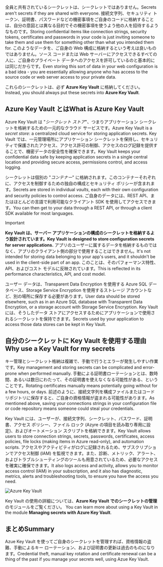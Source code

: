 <span data-ttu-id="2c8c5-101">全員と共有されているシークレットは、シークレットではありません。</span><span class="sxs-lookup"><span data-stu-id="2c8c5-101">Secrets aren't secrets if they are shared with everyone.</span></span> <span data-ttu-id="2c8c5-102">接続文字列、セキュリティ トークン、証明書、パスワードなどの機密事項をご自身のコードに格納することは、自分の意図とは異なる目的でその機密事項を使うよう他の人を招待するようなものです。</span><span class="sxs-lookup"><span data-stu-id="2c8c5-102">Storing confidential items like connection strings, security tokens, certificates and passwords in your code is just inviting someone to take them and use them for something other than what you intended them for.</span></span> <span data-ttu-id="2c8c5-103">このようなデータを、ご自身の Web 構成に格納するという考えは良いものではありません。ソース コードまたは Web サーバーにアクセスできるすべての人に、ご自身のプライベート データへのアクセスを許可しているのと基本的には同じだからです。</span><span class="sxs-lookup"><span data-stu-id="2c8c5-103">Even storing this sort of data in your web configuration is a bad idea - you are essentially allowing anyone who has access to the source code or web server access to your private data.</span></span>

<span data-ttu-id="2c8c5-104">これらのシークレットは、必ず **Azure Key Vault** に格納してください。</span><span class="sxs-lookup"><span data-stu-id="2c8c5-104">Instead, you should always put these secrets into **Azure Key Vault**.</span></span>

## <a name="what-is-azure-key-vault"></a><span data-ttu-id="2c8c5-105">Azure Key Vault とは</span><span class="sxs-lookup"><span data-stu-id="2c8c5-105">What is Azure Key Vault</span></span>
<span data-ttu-id="2c8c5-106">Azure Key Vault は "*シークレット ストア*"、つまりアプリケーション シークレットを格納するための一元的なクラウド サービスです。</span><span class="sxs-lookup"><span data-stu-id="2c8c5-106">Azure Key Vault is a *secret store*: a centralized cloud service for storing application secrets.</span></span> <span data-ttu-id="2c8c5-107">Key Vault では、一元管理場所にアプリケーション シークレットを保持し、セキュリティで保護されたアクセス、アクセス許可の制御、アクセスのログ記録を提供することで、機密データの安全性を確保できます。</span><span class="sxs-lookup"><span data-stu-id="2c8c5-107">Key Vault keeps your confidential data safe by keeping application secrets in a single central location and providing secure access, permissions control, and access logging.</span></span>

<span data-ttu-id="2c8c5-108">シークレットは個別の "*コンテナー*" に格納されます。このコンテナーそれぞれに、アクセスを制御するための独自の構成とセキュリティ ポリシーが含まれます。</span><span class="sxs-lookup"><span data-stu-id="2c8c5-108">Secrets are stored in individual *vaults*, each with their own configuration and security policies to control access.</span></span> <span data-ttu-id="2c8c5-109">ご自身のデータには、REST API、またはほとんどの言語で利用可能なクライアント SDK を使用してアクセスできます。</span><span class="sxs-lookup"><span data-stu-id="2c8c5-109">You can then get to your data through a REST API, or through a client SDK available for most languages.</span></span>

> [!IMPORTANT]
> <span data-ttu-id="2c8c5-110">**Key Vault は、サーバー アプリケーションの構成のシークレットを格納するよう設計されています。**</span><span class="sxs-lookup"><span data-stu-id="2c8c5-110">**Key Vault is designed to store configuration secrets for server applications.**</span></span> <span data-ttu-id="2c8c5-111">アプリのユーザーに属するデータを格納するものではなく、アプリのクライアント側の部分で使用することはできません。</span><span class="sxs-lookup"><span data-stu-id="2c8c5-111">It's not intended for storing data belonging to your app's users, and it shouldn't be used in the client-side part of an app.</span></span> <span data-ttu-id="2c8c5-112">このことは、そのパフォーマンス特性、API、およびコスト モデルに反映されています。</span><span class="sxs-lookup"><span data-stu-id="2c8c5-112">This is reflected in its performance characteristics, API, and cost model.</span></span>
>
> <span data-ttu-id="2c8c5-113">ユーザー データは、Transparent Data Encryption を使用する Azure SQL データベース、Storage Service Encryption を使用するストレージ アカウントなど、別の場所に保存する必要があります。</span><span class="sxs-lookup"><span data-stu-id="2c8c5-113">User data should be stored elsewhere, such as in an Azure SQL database with Transparent Data Encryption, or a storage account with Storage Service Encryption.</span></span> <span data-ttu-id="2c8c5-114">Key Vault には、そうしたデータ ストアにアクセスするためにアプリケーションで使用されるシークレットを保持できます。</span><span class="sxs-lookup"><span data-stu-id="2c8c5-114">Secrets used by your application to access those data stores can be kept in Key Vault.</span></span>

## <a name="why-use-a-key-vault-for-my-secrets"></a><span data-ttu-id="2c8c5-115">自分のシークレットに Key Vault を使用する理由</span><span class="sxs-lookup"><span data-stu-id="2c8c5-115">Why use a Key Vault for my secrets</span></span>

<span data-ttu-id="2c8c5-116">キー管理とシークレット格納は複雑で、手動で行うとエラーが発生しやすい作業です。</span><span class="sxs-lookup"><span data-stu-id="2c8c5-116">Key management and storing secrets can be complicated and error-prone when performed manually.</span></span> <span data-ttu-id="2c8c5-117">手動による証明書ローテーションとは、数時間、あるいは数日にわたって、その証明書を使えなくなる可能性がある、ということです。</span><span class="sxs-lookup"><span data-stu-id="2c8c5-117">Rotating certificates manually means potentially going without for a few hours, or days.</span></span> <span data-ttu-id="2c8c5-118">前述のように、接続文字列を構成ファイルまたはコード リポジトリに保存すると、ご自身の資格情報が盗まれる可能性があります。</span><span class="sxs-lookup"><span data-stu-id="2c8c5-118">As mentioned above, saving your connections strings in your configuration file or code repository means someone could steal your credentials.</span></span>

<span data-ttu-id="2c8c5-119">Key Vault には、ユーザーが、接続文字列、シークレット、パスワード、証明書、アクセス ポリシー、ファイル ロック (Azyre の項目を読み取り専用に設定)、およびオートメーション スクリプトを格納できます。</span><span class="sxs-lookup"><span data-stu-id="2c8c5-119">Key Vault allows users to store connection strings, secrets, passwords, certificates, access policies, file locks (making items in Azure read-only), and automation scripts.</span></span>  <span data-ttu-id="2c8c5-120">アクセスやアクティビティがログに記録されるため、サブスクリプションでアクセス制御 (IAM) を監視できます。また、診断、メトリック、アラート、およびトラブルシューティングのツールも用意されているため、必要なアクセスを確実に確保できます。</span><span class="sxs-lookup"><span data-stu-id="2c8c5-120">It also logs access and activity, allows you to monitor access control (IAM) in your subscription, and it also has diagnostic, metrics, alerts and troubleshooting tools, to ensure you have the access you need.</span></span>

![Azure Key Vault](../media-draft/Key-Vault.png)

<span data-ttu-id="2c8c5-122"><!-- TODO: get link to TC module --> Key Vault の使用の詳細については、**Azure Key Vault でのシークレットの管理**のモジュールをご覧ください。</span><span class="sxs-lookup"><span data-stu-id="2c8c5-122"><!-- TODO: get link to TC module --> You can learn more about using a Key Vault in the module **Managing secrets with Azure Key Vault**.</span></span>

## <a name="summary"></a><span data-ttu-id="2c8c5-123">まとめ</span><span class="sxs-lookup"><span data-stu-id="2c8c5-123">Summary</span></span>

<span data-ttu-id="2c8c5-124">Azue Key Vault を使ってご自身のシークレットを管理すれば、資格情報の盗難、手動によるキー ローテーション、および証明書の更新は過去のものになります。</span><span class="sxs-lookup"><span data-stu-id="2c8c5-124">Credential theft, manual key rotation and certificate renewal can be a thing of the past if you manage your secrets well, using Azue Key Vault.</span></span>
